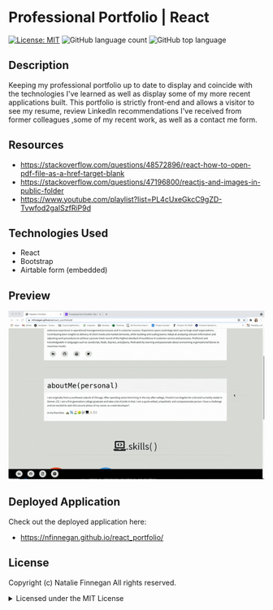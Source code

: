 # Professional Portfolio | React

[![License: MIT](https://img.shields.io/badge/License-MIT-yellow.svg)](https://opensource.org/licenses/MIT)
![GitHub language count](https://img.shields.io/github/languages/count/nfinnegan/react_portfolio)
![GitHub top language](https://img.shields.io/github/languages/top/nfinnegan/react_portfolio)

## Description

Keeping my professional portfolio up to date to display and coincide with the technologies I've learned as well as display some of my more recent applications built. This portfolio is strictly front-end and allows a visitor to see my resume, review LinkedIn recommendations I've received from former colleagues ,some of my recent work, as well as a contact me form.

## Resources

- https://stackoverflow.com/questions/48572896/react-how-to-open-pdf-file-as-a-href-target-blank
- https://stackoverflow.com/questions/47196800/reactjs-and-images-in-public-folder
- https://www.youtube.com/playlist?list=PL4cUxeGkcC9gZD-Tvwfod2gaISzfRiP9d

## Technologies Used

- React
- Bootstrap
- Airtable form (embedded)

## Preview

![Portfolio_GIF](readme_asset/portfolioprev.gif)

## Deployed Application

Check out the deployed application here:

- https://nfinnegan.github.io/react_portfolio/

## License

Copyright (c) Natalie Finnegan All rights reserved.<br>

<details><summary>Licensed under the MIT License</summary>

Copyright (c) 2021 - present | Natalie Finnegan

<blockquote>
Permission is hereby granted, free of charge, to any person obtaining a copy
of this software and associated documentation files (the "Software"), to deal
in the Software without restriction, including without limitation the rights
to use, copy, modify, merge, publish, distribute, sublicense, and/or sell
copies of the Software, and to permit persons to whom the Software is
furnished to do so, subject to the following conditions:

The above copyright notice and this permission notice shall be included in all
copies or substantial portions of the Software.

THE SOFTWARE IS PROVIDED "AS IS", WITHOUT WARRANTY OF ANY KIND, EXPRESS OR
IMPLIED, INCLUDING BUT NOT LIMITED TO THE WARRANTIES OF MERCHANTABILITY,
FITNESS FOR A PARTICULAR PURPOSE AND NONINFRINGEMENT. IN NO EVENT SHALL THE
AUTHORS OR COPYRIGHT HOLDERS BE LIABLE FOR ANY CLAIM, DAMAGES OR OTHER
LIABILITY, WHETHER IN AN ACTION OF CONTRACT, TORT OR OTHERWISE, ARISING FROM,
OUT OF OR IN CONNECTION WITH THE SOFTWARE OR THE USE OR OTHER DEALINGS IN THE
SOFTWARE.

</blockquote>
</details>
